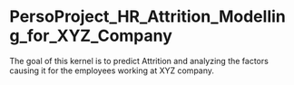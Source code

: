 # PersoProject_HR_Attrition_Modelling_for_XYZ_Company

The goal of this kernel is to predict Attrition and analyzing the factors causing it for the employees working at XYZ company.
